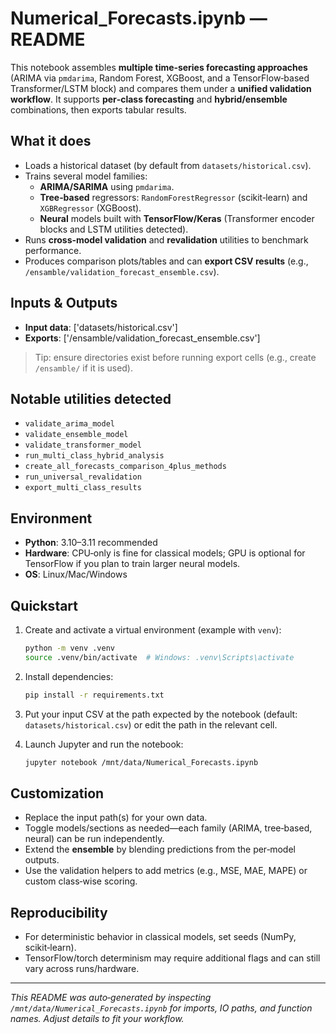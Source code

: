 # Numerical_Forecasts.ipynb — README

This notebook assembles **multiple time‑series forecasting approaches** (ARIMA via `pmdarima`, Random Forest, XGBoost, and a TensorFlow‑based Transformer/LSTM block) and compares them under a **unified validation workflow**. It supports **per‑class forecasting** and **hybrid/ensemble** combinations, then exports tabular results.

## What it does

- Loads a historical dataset (by default from `datasets/historical.csv`).
- Trains several model families:
  - **ARIMA/SARIMA** using `pmdarima`.
  - **Tree‑based** regressors: `RandomForestRegressor` (scikit‑learn) and `XGBRegressor` (XGBoost).
  - **Neural** models built with **TensorFlow/Keras** (Transformer encoder blocks and LSTM utilities detected).
- Runs **cross‑model validation** and **revalidation** utilities to benchmark performance.
- Produces comparison plots/tables and can **export CSV results** (e.g., `/ensamble/validation_forecast_ensemble.csv`).

## Inputs & Outputs

- **Input data**: ['datasets/historical.csv']
- **Exports**: ['/ensamble/validation_forecast_ensemble.csv']

> Tip: ensure directories exist before running export cells (e.g., create `/ensamble/` if it is used).

## Notable utilities detected

- `validate_arima_model`
- `validate_ensemble_model`
- `validate_transformer_model`
- `run_multi_class_hybrid_analysis`
- `create_all_forecasts_comparison_4plus_methods`
- `run_universal_revalidation`
- `export_multi_class_results`

## Environment

- **Python**: 3.10–3.11 recommended
- **Hardware**: CPU‑only is fine for classical models; GPU is optional for TensorFlow if you plan to train larger neural models.
- **OS**: Linux/Mac/Windows

## Quickstart

1. Create and activate a virtual environment (example with `venv`):
   ```bash
   python -m venv .venv
   source .venv/bin/activate  # Windows: .venv\Scripts\activate
   ```

2. Install dependencies:
   ```bash
   pip install -r requirements.txt
   ```

3. Put your input CSV at the path expected by the notebook (default: `datasets/historical.csv`) or edit the path in the relevant cell.

4. Launch Jupyter and run the notebook:
   ```bash
   jupyter notebook /mnt/data/Numerical_Forecasts.ipynb
   ```

## Customization

- Replace the input path(s) for your own data.
- Toggle models/sections as needed—each family (ARIMA, tree‑based, neural) can be run independently.
- Extend the **ensemble** by blending predictions from the per‑model outputs.
- Use the validation helpers to add metrics (e.g., MSE, MAE, MAPE) or custom class‑wise scoring.

## Reproducibility

- For deterministic behavior in classical models, set seeds (NumPy, scikit‑learn).
- TensorFlow/torch determinism may require additional flags and can still vary across runs/hardware.

---

_This README was auto‑generated by inspecting `/mnt/data/Numerical_Forecasts.ipynb` for imports, IO paths, and function names. Adjust details to fit your workflow._
